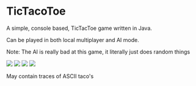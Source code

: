 TicTacoToe
===================
A simple, console based, TicTacToe game written in Java.

Can be played in both local multiplayer and AI mode.

Note: The AI is really bad at this game, it literally just does random things

![](https://raw.github.com/CorPruijs/TicTacoToe/master/screenshots/startscreen.png)
![](https://raw.github.com/CorPruijs/TicTacoToe/master/screenshots/turn.png)
![](https://raw.github.com/CorPruijs/TicTacoToe/master/screenshots/tutorial.png)
![](https://raw.github.com/CorPruijs/TicTacoToe/master/screenshots/victory.png)

May contain traces of ASCII taco's
